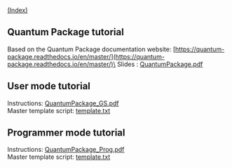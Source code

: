 [(Index)](https://dtraore97.github.io/)

## Quantum Package tutorial
Based on the Quantum Package documentation website: [https://quantum-package.readthedocs.io/en/master/](https://quantum-package.readthedocs.io/en/master/)\
Slides : [QuantumPackage.pdf](https://dtraore97.github.io/QuantumPackage.pdf)

## User mode tutorial
Instructions: [QuantumPackage_GS.pdf](https://dtraore97.github.io/QuantumPackage_GS(v2).pdf)\
Master template script:  [template.txt](https://dtraore97.github.io/script_for_master.txt)

## Programmer mode tutorial
Instructions: [QuantumPackage_Prog.pdf](https://dtraore97.github.io/QuantumPackage_Prog(v2).pdf)\
Master template script:  [template.txt](https://dtraore97.github.io/script_for_master.txt)

